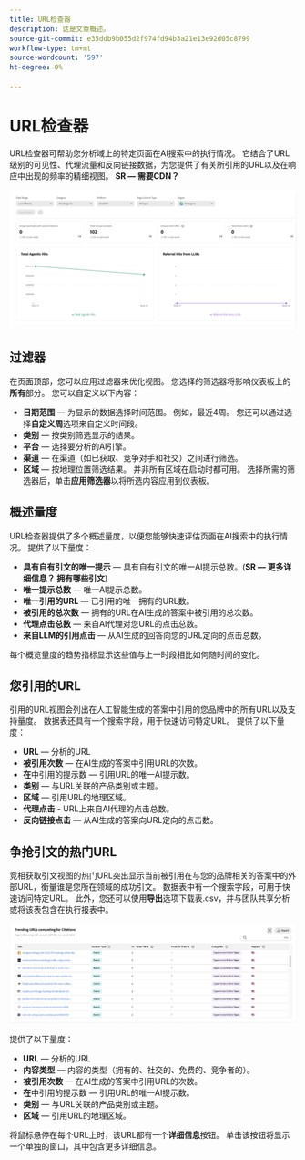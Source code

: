 ```yaml
---
title: URL检查器
description: 这是文章概述。
source-git-commit: e35ddb9b055d2f974fd94b3a21e13e92d05c8799
workflow-type: tm+mt
source-wordcount: '597'
ht-degree: 0%

---
```



# URL检查器

URL检查器可帮助您分析域上的特定页面在AI搜索中的执行情况。 它结合了URL级别的可见性、代理流量和反向链接数据，为您提供了有关所引用的URL以及在响应中出现的频率的精细视图。 **SR — 需要CDN？**

![URL检查器](/help/dashboards/assets/url-insp.png)

## 过滤器

在页面顶部，您可以应用过滤器来优化视图。 您选择的筛选器将影响仪表板上的&#x200B;**所有**&#x200B;部分。 您可以自定义以下内容：

* **日期范围** — 为显示的数据选择时间范围。 例如，最近4周。 您还可以通过选择&#x200B;**自定义周**&#x200B;选项来自定义时间段。
* **类别** — 按类别筛选显示的结果。
* **平台** — 选择要分析的AI引擎。
* **渠道** — 在渠道（如已获取、竞争对手和社交）之间进行筛选。
* **区域** — 按地理位置筛选结果。 并非所有区域在启动时都可用。
选择所需的筛选器后，单击&#x200B;**应用筛选器**&#x200B;以将所选内容应用到仪表板。

## 概述量度

URL检查器提供了多个概述量度，以便您能够快速评估页面在AI搜索中的执行情况。 提供了以下量度：

* **具有自有引文的唯一提示** — 具有自有引文的唯一AI提示总数。(**SR — 更多详细信息？ 拥有哪些引文**)
* **唯一提示总数** — 唯一AI提示总数。
* **唯一引用的URL** — 已引用的唯一拥有的URL数。
* **被引用的总次数** — 拥有的URL在AI生成的答案中被引用的总次数。
* **代理点击总数** — 来自AI代理对您URL的点击总数。
* **来自LLM的引用点击** — 从AI生成的回答向您的URL定向的点击总数。

每个概览量度的趋势指标显示这些值与上一时段相比如何随时间的变化。

## 您引用的URL

引用的URL视图会列出在人工智能生成的答案中引用的您品牌中的所有URL以及支持量度。 数据表还具有一个搜索字段，用于快速访问特定URL。 提供了以下量度：

* **URL** — 分析的URL
* **被引用次数** — 在AI生成的答案中引用URL的次数。
* **在**&#x200B;中引用的提示数 — 引用URL的唯一AI提示数。
* **类别** — 与URL关联的产品类别或主题。
* **区域** — 引用URL的地理区域。
* **代理点击** - URL上来自AI代理的点击总数。
* **反向链接点击** — 从AI生成的答案向URL定向的点击数。

## 争抢引文的热门URL

竞相获取引文视图的热门URL突出显示当前被引用在与您的品牌相关的答案中的外部URL，衡量谁是您所在领域的成功引文。 数据表中有一个搜索字段，可用于快速访问特定URL。 此外，您还可以使用&#x200B;**导出**&#x200B;选项下载表.csv，并与团队共享分析或将该表包含在执行报表中。

![争用引文的趋势URL](/help/dashboards/assets/trend-url.png)

提供了以下量度：

* **URL** — 分析的URL
* **内容类型** — 内容的类型（拥有的、社交的、免费的、竞争者的）。
* **被引用次数** — 在AI生成的答案中引用URL的次数。
* **在**&#x200B;中引用的提示数 — 引用URL的唯一AI提示数。
* **类别** — 与URL关联的产品类别或主题。
* **区域** — 引用URL的地理区域。

将鼠标悬停在每个URL上时，该URL都有一个&#x200B;**详细信息**&#x200B;按钮。 单击该按钮将显示一个单独的窗口，其中包含更多详细信息。
